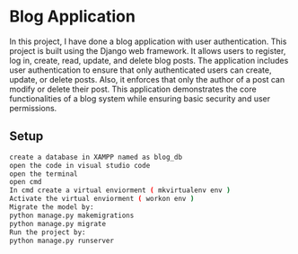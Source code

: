 # Blog Application

In this project, I have done a blog application with user authentication. This project is built using the Django web framework. It allows users to register, log in, create, read, update, and delete blog posts. The application includes user authentication to ensure that only authenticated users can create, update, or delete posts. Also, it enforces that only the author of a post can modify or delete their post. This application demonstrates the core functionalities of a blog system while ensuring basic security and user permissions.

## Setup

```bash
create a database in XAMPP named as blog_db 
open the code in visual studio code 
open the terminal
open cmd
In cmd create a virtual enviorment ( mkvirtualenv env )
Activate the virtual enviorment ( workon env )
Migrate the model by:
python manage.py makemigrations
python manage.py migrate
Run the project by:
python manage.py runserver
```
